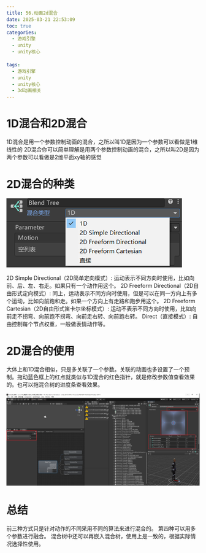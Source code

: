 ```yaml
---
title: 56.动画2d混合
date: 2025-03-21 22:53:09
toc: true
categories:
  - 游戏引擎
  - unity
  - unity核心

tags:
  - 游戏引擎
  - unity
  - unity核心
  - 3d动画相关
---
```

# 1D混合和2D混合
1D混合是用一个参数控制动画的混合，之所以叫1D是因为一个参数可以看做是1维线性的
2D混合你可以简单理解是用两个参数控制动画的混合，之所以叫2D是因为两个参数可以看做是2维平面xy轴的感觉

# 2D混合的种类
![](56.动画2d混合/file-20250321225745663.png)

2D Simple Directional（2D简单定向模式）: 运动表示不同方向时使用，比如向前、后、左、右走。如果只有一个动作用这个。
2D Freeform Directional（2D自由形式定向模式）: 同上，运动表示不同方向时使用，但是可以在同一方向上有多个运动，比如向前跑和走。如果一个方向上有走路和跑步用这个。
2D Freeform Cartesian（2D自由形式笛卡尔坐标模式）: 运动不表示不同方向时使用，比如向前走不拐弯、向前跑不拐弯、向前走右转、向前跑右转。
Direct（直接模式）: 自由控制每个节点权重，一般做表情动作等。


# 2D混合的使用
大体上和1D混合相似，只是多关联了一个参数。关联的动画也多设置了一个预制。拖动蓝色框上的红点就类似与1D混合的红色指针，就是修改参数值查看效果的。也可以拖混合树的进度条查看效果。

![](56.动画2d混合/file-20250321230308118.png)

# 总结
前三种方式只是针对动作的不同采用不同的算法来进行混合的。
第四种可以用多个参数进行融合。
混合树中还可以再嵌入混合树，使用上是一致的，根据实际情况选择性使用。